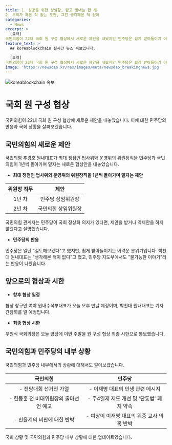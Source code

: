 ```yaml
---
title: 1. 성공을 위한 성실함, 맡고 힘내는 한 해
2. 우리가 해본 적 없는 도전, 그건 생각해본 적 없어
categories:
  - News
excerpt: >
  [요약]
국민의힘이 22대 국회 원 구성 협상에서 새로운 제안을 내놨지만 민주당은 쉽게 받아들이기 어려워 보입니다. 이번 제안은 법사위와 운영위의 위원장직을 1년씩 돌아가며 맡는 것으로, 현재는 민주당이 맡고 추 원내대표는 민주당이 조금이라도 협상에 의지가 있다면 제안을 받을 것이라고 설명했습니다. 민주당은 현재 제안을 검토중이며, 국회의장은 이번 주말을 원 구성 협상 최종 시한으로 통보했습니다. 또한, 국민의힘 내에서는 전당대회 선거전이 가열되고 있으며, 민주당 이재명 대표는 주4일제를 피할 수 없는 흐름이라며 제도 개선을 추진할 것이고, '단통법' 폐지로 통신비 부담을 낮추겠다고 밝혔습니다.
feature_text: >
  ## koreablockchain 실시간 뉴스 속보입니다.

  [요약]
국민의힘이 22대 국회 원 구성 협상에서 새로운 제안을 내놨지만 민주당은 쉽게 받아들이기 어려워 보입니다. 이번 제안은 법사위와 운영위의 위원장직을 1년씩 돌아가며 맡는 것으로, 현재는 민주당이 맡고 추 원내대표는 민주당이 조금이라도 협상에 의지가 있다면 제안을 받을 것이라고 설명했습니다. 민주당은 현재 제안을 검토중이며, 국회의장은 이번 주말을 원 구성 협상 최종 시한으로 통보했습니다. 또한, 국민의힘 내에서는 전당대회 선거전이 가열되고 있으며, 민주당 이재명 대표는 주4일제를 피할 수 없는 흐름이라며 제도 개선을 추진할 것이고, '단통법' 폐지로 통신비 부담을 낮추겠다고 밝혔습니다.
image: 'https://newsdao.kr/res/images/meta/newsdao_breakingnews.jpg'
---
```


<p><img src="https://newsdao.kr/res/images/meta/newsdao_breakingnews.jpg" alt="koreablockchain 속보" /></p>

<h1 data-ke-size="size26"><b>국회 원 구성 협상</b></h1>

<p data-ke-size="size16">국민의힘이 22대 국회 원 구성 협상에 새로운 제안을 내놓았습니다. 이에 대한 민주당의 반응과 국회 상황을 살펴보겠습니다.</p>

<h2 data-ke-size="size26"><b>국민의힘의 새로운 제안</b></h2>

<p data-ke-size="size16">국민의힘 추경호 원내대표가 최대 쟁점인 법사위와 운영위의 위원장직을 민주당과 국민의힘이 1년씩 돌아가며 맡자는 새로운 협상안을 내놓았습니다.</p>

<ul>
<li><b>최대 쟁점인 법사위와 운영위의 위원장직을 1년씩 돌아가며 맡자는 제안</b></li>
</ul>

<table>
<thead>
<tr>
<th style="text-align: center;">위원장 직무</th>
<th style="text-align: center;">제안</th>
</tr>
</thead>
<tbody>
<tr>
<td style="text-align: center;">1년 차</td>
<td style="text-align: center;">민주당 상임위원장</td>
</tr>
<tr>
<td style="text-align: center;">2년 차</td>
<td style="text-align: center;">국민의힘 상임위원장</td>
</tr>
</tbody>
</table>

<p data-ke-size="size16">국민의힘 관계자는 민주당이 국회 정상화 의지가 있다면, 제안을 받거나 역제안을 하지 않겠다고 설명했습니다.</p>

<ul>
<li><b>민주당의 반응</b></li>
</ul>

<p data-ke-size="size16">민주당은 일단 "검토해보겠다"고 했지만, 쉽게 받아들이기는 어려운 분위기입니다. 박찬대 원내대표는 "생각해본 적이 없다"고 했고, 민주당 지도부에서도 "불가능한 이야기"라는 반응이 나왔습니다.</p>

<h2 data-ke-size="size26"><b>앞으로의 협상과 시한</b></h2>

<ul>
<li><b>향후 협상 일정</b></li>
</ul>

<p data-ke-size="size16">협상 창구인 여야 원내수석부대표가 오늘 오후 만날 예정이며, 박찬대 원내대표는 기자간담회를 열 예정입니다.</p>

<ul>
<li><b>최종 협상 시한</b></li>
</ul>

<p data-ke-size="size16">우원식 국회의장은 오늘 양당에 이번 주말을 원 구성 협상 최종 시한으로 통보했습니다.</p>

<h2 data-ke-size="size26"><b>국민의힘과 민주당의 내부 상황</b></h2>

<p data-ke-size="size16">국민의힘과 민주당 내부에서의 상황에 대해서도 알아보겠습니다.</p>

<table>
<thead>
<tr>
<th style="text-align: center;">국민의힘</th>
<th style="text-align: center;">민주당</th>
</tr>
</thead>
<tbody>
<tr>
<td style="text-align: center;">- 전당대회 선거전 가열</td>
<td style="text-align: center;">- 이재명 대표의 민생 관련 메시지</td>
</tr>
<tr>
<td style="text-align: center;">- 한동훈 전 비대위원장의 출마선언 예고</td>
<td style="text-align: center;">- 주4일제 제도 개선 및 '단통법' 폐지 약속</td>
</tr>
<tr>
<td style="text-align: center;">- 친윤계의 비판에 대한 반박</td>
<td style="text-align: center;">- 여당이 이재명 대표의 위증 교사 의혹 반박</td>
</tr>
</tbody>
</table>

<p data-ke-size="size16">국회 상황 및 국민의힘과 민주당 내부 상황에 대한 업데이트였습니다.</p>

